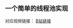 ## 一个简单的线程池实现

对应视频链接： [B站链接](https://www.bilibili.com/video/BV1cJf2YXEw3/?spm_id_from=333.1387.homepage.video_card.click&vd_source=b13a31d63cf084a4bc7e9d71d9c78835)
